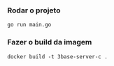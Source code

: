 ### Rodar o projeto
`go run main.go`

### Fazer o build da imagem
`docker build -t 3base-server-c .`
